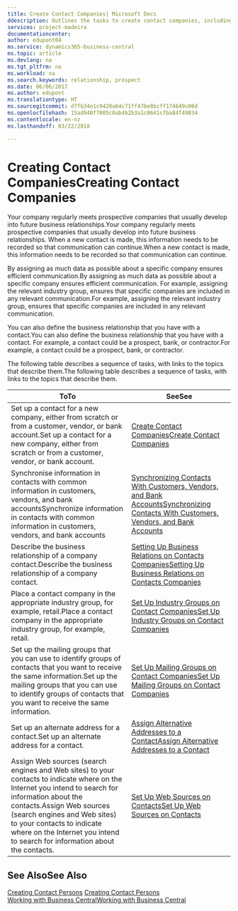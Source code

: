 ```yaml
---
title: Create Contact Companies| Microsoft Docs
ddescription: Outlines the tasks to create contact companies, including assigning relevant data about prospects and defining the business relationships you have with companies.
services: project-madeira
documentationcenter: 
author: edupont04
ms.service: dynamics365-business-central
ms.topic: article
ms.devlang: na
ms.tgt_pltfrm: na
ms.workload: na
ms.search.keywords: relationship, prospect
ms.date: 06/06/2017
ms.author: edupont
ms.translationtype: HT
ms.sourcegitcommit: d7fb34e1c9428a64c71ff47be8bcff174649c00d
ms.openlocfilehash: 15ad940f7005c0ab4b2b3a1c0641cfba84f49834
ms.contentlocale: en-nz
ms.lasthandoff: 03/22/2018

---
```

# <a name="creating-contact-companies"></a><span data-ttu-id="e82b0-102">Creating Contact Companies</span><span class="sxs-lookup"><span data-stu-id="e82b0-102">Creating Contact Companies</span></span>
<span data-ttu-id="e82b0-103">Your company regularly meets prospective companies that usually develop into future business relationships.</span><span class="sxs-lookup"><span data-stu-id="e82b0-103">Your company regularly meets prospective companies that usually develop into future business relationships.</span></span> <span data-ttu-id="e82b0-104">When a new contact is made, this information needs to be recorded so that communication can continue.</span><span class="sxs-lookup"><span data-stu-id="e82b0-104">When a new contact is made, this information needs to be recorded so that communication can continue.</span></span>

<span data-ttu-id="e82b0-105">By assigning as much data as possible about a specific company ensures efficient communication.</span><span class="sxs-lookup"><span data-stu-id="e82b0-105">By assigning as much data as possible about a specific company ensures efficient communication.</span></span> <span data-ttu-id="e82b0-106">For example, assigning the relevant industry group, ensures that specific companies are included in any relevant communication.</span><span class="sxs-lookup"><span data-stu-id="e82b0-106">For example, assigning the relevant industry group, ensures that specific companies are included in any relevant communication.</span></span>

<span data-ttu-id="e82b0-107">You can also define the business relationship that you have with a contact.</span><span class="sxs-lookup"><span data-stu-id="e82b0-107">You can also define the business relationship that you have with a contact.</span></span> <span data-ttu-id="e82b0-108">For example, a contact could be a prospect, bank, or contractor.</span><span class="sxs-lookup"><span data-stu-id="e82b0-108">For example, a contact could be a prospect, bank, or contractor.</span></span>

<span data-ttu-id="e82b0-109">The following table describes a sequence of tasks, with links to the topics that describe them.</span><span class="sxs-lookup"><span data-stu-id="e82b0-109">The following table describes a sequence of tasks, with links to the topics that describe them.</span></span>

| <span data-ttu-id="e82b0-110">To</span><span class="sxs-lookup"><span data-stu-id="e82b0-110">To</span></span> | <span data-ttu-id="e82b0-111">See</span><span class="sxs-lookup"><span data-stu-id="e82b0-111">See</span></span> |
| --- | --- |
| <span data-ttu-id="e82b0-112">Set up a contact for a new company, either from scratch or from a customer, vendor, or bank account.</span><span class="sxs-lookup"><span data-stu-id="e82b0-112">Set up a contact for a new company, either from scratch or from a customer, vendor, or bank account.</span></span> |[<span data-ttu-id="e82b0-113">Create Contact Companies</span><span class="sxs-lookup"><span data-stu-id="e82b0-113">Create Contact Companies</span></span>](marketing-how-create-contact-companies.md) |
| <span data-ttu-id="e82b0-114">Synchronise information in contacts with common information in customers, vendors, and bank accounts</span><span class="sxs-lookup"><span data-stu-id="e82b0-114">Synchronize information in contacts with common information in customers, vendors, and bank accounts</span></span> |[<span data-ttu-id="e82b0-115">Synchronizing Contacts With Customers, Vendors, and Bank Accounts</span><span class="sxs-lookup"><span data-stu-id="e82b0-115">Synchronizing Contacts With Customers, Vendors, and Bank Accounts</span></span>](marketing-synchronize-contacts-customers-vendors-bank-accounts.md) |
| <span data-ttu-id="e82b0-116">Describe the business relationship of a company contact.</span><span class="sxs-lookup"><span data-stu-id="e82b0-116">Describe the business relationship of a company contact.</span></span> |[<span data-ttu-id="e82b0-117">Setting Up Business Relations on Contacts Companies</span><span class="sxs-lookup"><span data-stu-id="e82b0-117">Setting Up Business Relations on Contacts Companies</span></span>](marketing-business-relations.md) |
| <span data-ttu-id="e82b0-118">Place a contact company in the appropriate industry group, for example, retail.</span><span class="sxs-lookup"><span data-stu-id="e82b0-118">Place a contact company in the appropriate industry group, for example, retail.</span></span> |[<span data-ttu-id="e82b0-119">Set Up Industry Groups on Contact Companies</span><span class="sxs-lookup"><span data-stu-id="e82b0-119">Set Up Industry Groups on Contact Companies</span></span>](marketing-industry-groups.md) |
| <span data-ttu-id="e82b0-120">Set up the mailing groups that you can use to identify groups of contacts that you want to receive the same information.</span><span class="sxs-lookup"><span data-stu-id="e82b0-120">Set up the mailing groups that you can use to identify groups of contacts that you want to receive the same information.</span></span> |[<span data-ttu-id="e82b0-121">Set Up Mailing Groups on Contact Companies</span><span class="sxs-lookup"><span data-stu-id="e82b0-121">Set Up Mailing Groups on Contact Companies</span></span>](marketing-mailing-groups.md) |
| <span data-ttu-id="e82b0-122">Set up an alternate address for a contact.</span><span class="sxs-lookup"><span data-stu-id="e82b0-122">Set up an alternate address for a contact.</span></span> |[<span data-ttu-id="e82b0-123">Assign Alternative Addresses to a Contact</span><span class="sxs-lookup"><span data-stu-id="e82b0-123">Assign Alternative Addresses to a Contact</span></span>](marketing-how-assign-alternate-address.md) |
| <span data-ttu-id="e82b0-124">Assign Web sources (search engines and Web sites) to your contacts to indicate where on the Internet you intend to search for information about the contacts.</span><span class="sxs-lookup"><span data-stu-id="e82b0-124">Assign Web sources (search engines and Web sites) to your contacts to indicate where on the Internet you intend to search for information about the contacts.</span></span> |[<span data-ttu-id="e82b0-125">Set Up Web Sources on Contacts</span><span class="sxs-lookup"><span data-stu-id="e82b0-125">Set Up Web Sources on Contacts</span></span>](marketing-web-sources.md) |

## <a name="see-also"></a><span data-ttu-id="e82b0-126">See Also</span><span class="sxs-lookup"><span data-stu-id="e82b0-126">See Also</span></span>
<span data-ttu-id="e82b0-127">[Creating Contact Persons](marketing-create-contact-persons.md) </span><span class="sxs-lookup"><span data-stu-id="e82b0-127">[Creating Contact Persons](marketing-create-contact-persons.md) </span></span>  
[<span data-ttu-id="e82b0-128">Working with Business Central</span><span class="sxs-lookup"><span data-stu-id="e82b0-128">Working with Business Central</span></span>](ui-work-product.md)

